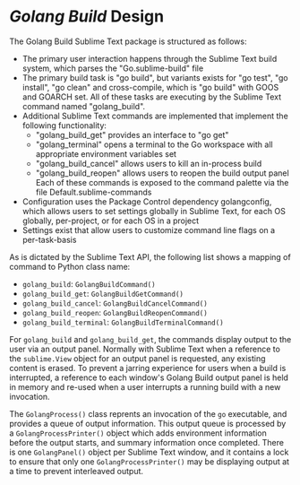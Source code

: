 # *Golang Build* Design

The Golang Build Sublime Text package is structured as follows:

 - The primary user interaction happens through the Sublime Text build system,
   which parses the "Go.sublime-build" file
 - The primary build task is "go build", but variants exists for "go test",
   "go install", "go clean" and cross-compile, which is "go build" with GOOS
   and GOARCH set. All of these tasks are executing by the Sublime Text command
   named "golang_build".
 - Additional Sublime Text commands are implemented that implement the following
   functionality:
    - "golang_build_get" provides an interface to "go get"
    - "golang_terminal" opens a terminal to the Go workspace with all
      appropriate environment variables set
    - "golang_build_cancel" allows users to kill an in-process build
    - "golang_build_reopen" allows users to reopen the build output panel
   Each of these commands is exposed to the command palette via the file
   Default.sublime-commands
 - Configuration uses the Package Control dependency golangconfig, which allows
   users to set settings globally in Sublime Text, for each OS globally,
   per-project, or for each OS in a project
 - Settings exist that allow users to customize command line flags on a
   per-task-basis

As is dictated by the Sublime Text API, the following list shows a mapping of
command to Python class name:

 - `golang_build`: `GolangBuildCommand()`
 - `golang_build_get`: `GolangBuildGetCommand()`
 - `golang_build_cancel`: `GolangBuildCancelCommand()`
 - `golang_build_reopen`: `GolangBuildReopenCommand()`
 - `golang_build_terminal`: `GolangBuildTerminalCommand()`

For `golang_build` and `golang_build_get`, the commands display output to the
user via an output panel. Normally with Sublime Text when a reference to the
`sublime.View` object for an output panel is requested, any existing content is
erased. To prevent a jarring experience for users when a build is interrupted,
a reference to each window's Golang Build output panel is held in memory and
re-used when a user interrupts a running build with a new invocation.

The `GolangProcess()` class reprents an invocation of the `go` executable, and
provides a queue of output information. This output queue is processed by a
`GolangProcessPrinter()` object which adds environment information before the
output starts, and summary information once completed. There is one
`GolangPanel()` object per Sublime Text window, and it contains a lock to ensure
that only one `GolangProcessPrinter()` may be displaying output at a time to
prevent interleaved output.
